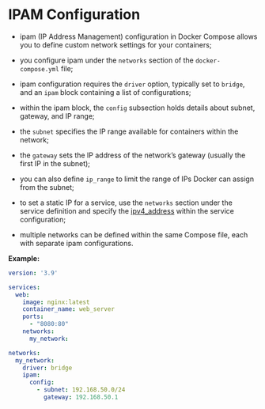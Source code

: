 # IPAM Configuration

- ipam (IP Address Management) configuration in Docker Compose allows you to define custom network settings for your containers;
- you configure ipam under the `networks` section of the `docker-compose.yml` file;
- ipam configuration requires the `driver` option, typically set to `bridge`, and an `ipam` block containing a list of configurations;
 

- within the ipam block, the `config` subsection holds details about subnet, gateway, and IP range;
- the `subnet` specifies the IP range available for containers within the network;
- the `gateway` sets the IP address of the network’s gateway (usually the first IP in the subnet);
 

- you can also define `ip_range` to limit the range of IPs Docker can assign from the subnet;
- to set a static IP for a service, use the `networks` section under the service definition and specify the [ipv4_address](../static-ip/static_ip.md) within the service configuration;
- multiple networks can be defined within the same Compose file, each with separate ipam configurations.

**Example:**

```yaml
version: '3.9'

services:
  web:
    image: nginx:latest
    container_name: web_server
    ports:
      - "8080:80"
    networks:
      my_network:

networks:
  my_network:
    driver: bridge
    ipam:
      config:
        - subnet: 192.168.50.0/24
          gateway: 192.168.50.1
```

